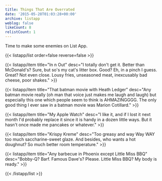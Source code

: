 ```yaml
---
title: Things That Are Overrated
date: '2015-05-28T01:03:28+00:00'
archive: listapp
weblog: false
likeCount: 8
relistCount: 1
---
```


Time to make some enemies on List App.

<!--more-->

{{< listapp/list order=false reverse=false >}}

   {{< listapp/item title="In n Out"
      desc="I totally don't get it. Better than McDonald's? Sure, but so's my cat's litter box. Good? Eh, in a pinch I guess. Great? Not even close. Lousy fries, unseasoned meat, inexcusably bad cheese, poor shakes." >}}

   {{< listapp/item title="That batman movie with Heath Ledger"
      desc="Any batman movie really (oh man that voice just makes me laugh and laugh) but especially this one which people seem to think is AHMAZINGGGG. The only good thing I ever saw in a batman movie was Marion Cotillard." >}}

   {{< listapp/item title="My Apple Watch"
      desc="I like it, and if I lost it next month I'd probably replace it since it is handy in a dozen little ways. But it hasn't once made me pancakes or whatever." >}}

   {{< listapp/item title="Krispy Kreme"
      desc="Too greasy and way Way WAY too much saccharine-sweet glaze. And besides, who wants a hot doughnut? So much better room temperature." >}}

   {{< listapp/item title="Any barbecue in Phoenix except Little Miss BBQ"
      desc="Bobby-Q? Barf. Famous Dave's? Please. Little Miss BBQ? My body is ready." >}}

{{< /listapp/list >}}
